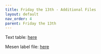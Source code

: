```yaml
---
title: Friday the 13th - Additional Files
layout: default
nav_order: 4
parent: Friday the 13th
---
```


Text table: [here](https://gfac6502.github.io/friday-the-13th/f13.tbl)

Mesen label file: [here](https://gfac6502.github.io/friday-the-13th/f13.mlb)
